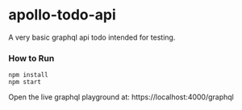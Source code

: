 # apollo-todo-api

A very basic graphql api todo intended for testing.

### How to Run

```
npm install
npm start
```

Open the live graphql playground at: https://localhost:4000/graphql